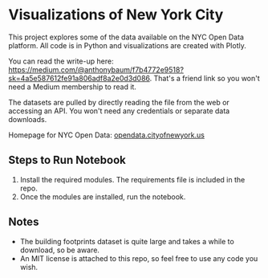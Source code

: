 # Visualizations of New York City
This project explores some of the data available on the NYC Open Data platform. All code is in Python and visualizations are created with Plotly. 

You can read the write-up here: https://medium.com/@anthonybaum/f7b4772e9518?sk=4a5e587612fe91a806adf8a2e0d3d086. That's a friend link so you won't need a Medium membership to read it.

The datasets are pulled by directly reading the file from the web or accessing an API. You won't need any credentials or separate data downloads. 

Homepage for NYC Open Data: [opendata.cityofnewyork.us](https://opendata.cityofnewyork.us/)

## Steps to Run Notebook
1) Install the required modules. The requirements file is included in the repo.
2) Once the modules are installed, run the notebook.

## Notes
- The building footprints dataset is quite large and takes a while to download, so be aware.
- An MIT license is attached to this repo, so feel free to use any code you wish.
